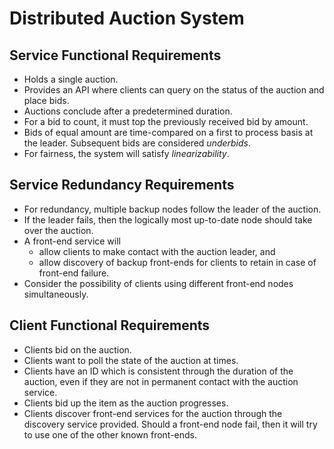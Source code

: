 # Distributed Auction System

## Service Functional Requirements

- Holds a single auction.
- Provides an API where clients can query on the status of the auction and place bids. 
- Auctions conclude after a predetermined duration. 
- For a bid to count, it must top the previously received bid by amount. 
- Bids of equal amount are time-compared on a first to process basis at the leader. Subsequent bids are considered _underbids_.
- For fairness, the system will satisfy _linearizability_. 

## Service Redundancy Requirements

- For redundancy, multiple backup nodes follow the leader of the auction. 
- If the leader fails, then the logically most up-to-date node should take over the auction. 
- A front-end service will 
    - allow clients to make contact with the auction leader, and
    - allow discovery of backup front-ends for clients to retain in case of front-end failure. 
- Consider the possibility of clients using different front-end nodes simultaneously. 

## Client Functional Requirements

- Clients bid on the auction. 
- Clients want to poll the state of the auction at times. 
- Clients have an ID which is consistent through the duration of the auction, even if they are not in permanent contact with the auction service. 
- Clients bid up the item as the auction progresses. 
- Clients discover front-end services for the auction through the discovery service provided. Should a front-end node fail, then it will try to use one of the other known front-ends. 